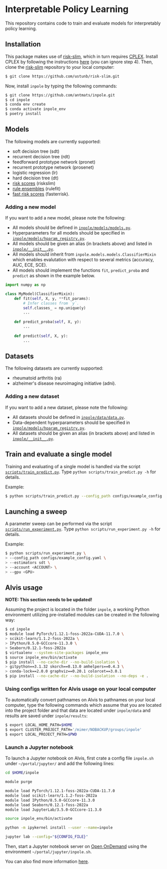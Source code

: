 # Interpretable Policy Learning

This repository contains code to train and evaluate models for interpretably policy learning.

## Installation

This package makes use of [risk-slim](https://github.com/ustunb/risk-slim), which in turn requires [CPLEX](https://www.ibm.com/products/ilog-cplex-optimization-studio). Install CPLEX by following the instructions [here](https://github.com/ustunb/risk-slim/blob/master/docs/cplex_instructions.md) (you can ignore step 4). Then, clone the [risk-slim](https://github.com/ustunb/risk-slim) repository to your local computer:
```bash
$ git clone https://github.com/ustunb/risk-slim.git
```

Now, install `inpole` by typing the following commands:
```bash
$ git clone https://github.com/antmats/inpole.git
$ cd inpole
$ conda env create
$ conda activate inpole_env
$ poetry install
```

## Models

The following models are currently supported:
- soft decision tree (sdt)
- recurrent decision tree (rdt)
- feedforward prototype network (pronet)
- recurrent prototype network (prosenet)
- logistic regression (lr)
- hard decision tree (dt)
- [risk scores](https://github.com/ustunb/risk-slim/tree/master) (riskslim)
- [rule ensembles](https://github.com/christophM/rulefit/tree/master) (rulefit)
- [fast risk scores](https://github.com/jiachangliu/FasterRisk/tree/main) (fasterrisk).

### Adding a new model

If you want to add a new model, please note the following:
- All models should be defined in [`inpole/models/models.py`](inpole/models/models.py). 
- Hyperparameters for all models should be specified in [`inpole/models/hparam_registry.py`](inpole/models/hparam_registry.py).
- All models should be given an alias (in brackets above) and listed in [`inpole/__init__.py`](inpole/__init__.py).
- All models should inherit from `inpole.models.models.ClassifierMixin` which enables evalutation with respect to several metrics (accuracy, AUC, ECE, SCE).
- All models should implement the functions `fit`, `predict_proba` and `predict` as shown in the example below.

```python
import numpy as np

class MyModel(ClassifierMixin):
    def fit(self, X, y, **fit_params):
        # Infer classes from `y`.
        self.classes_ = np.unique(y)
        ...
    
    def predict_proba(self, X, y):
        ...
    
    def predict(self, X, y):
        ...
```

## Datasets

The following datasets are currently supported:
- rheumatoid arthritis (ra)
- alzheimer's disease neuroimaging initiative (adni).

### Adding a new dataset

If you want to add a new dataset, please note the following:
- All datasets should be defined in [`inpole/data/data.py`](inpole/data/data.py).
- Data-dependent hyperparameters should be specified in [`inpole/models/hparam_registry.py`](inpole/models/hparam_registry.py).
- All datasets should be given an alias (in brackets above) and listed in [`inpole/__init__.py`](inpole/__init__.py).

## Train and evaluate a single model

Training and evaluating of a single model is handled via the script [`scripts/train_predict.py`](scripts/train_predict.py). Type `python scripts/train_predict.py -h` for details.

Example:
```bash
$ python scripts/train_predict.py --config_path configs/example_config.yaml --estimator sdt --new_out_dir
```

## Launching a sweep

A parameter sweep can be performed via the script [`scripts/run_experiment.py`](scripts/run_experiment.py). Type `python scripts/run_experiment.py -h` for details.

Example:
```bash
$ python scripts/run_experiment.py \
> --config_path configs/example_config.yaml \
> --estimators sdt \
> --account <ACCOUNT> \
> --gpu <GPU>
```

## Alvis usage

**NOTE: This section needs to be updated!**

Assuming the project is located in the folder `inpole`, a working Python environment utilizing pre-installed modules can be created in the following way:
```bash
$ cd inpole
$ module load PyTorch/1.12.1-foss-2022a-CUDA-11.7.0 \
> scikit-learn/1.1.2-foss-2022a \
> IPython/8.5.0-GCCcore-11.3.0 \
> Seaborn/0.12.1-foss-2022a
$ virtualenv --system-site-packages inpole_env
$ source inpole_env/bin/activate
$ pip install --no-cache-dir --no-build-isolation \
> gitpython==3.1.32 skorch==0.13.0 amhelpers==0.4.3 \
> conda-lock==2.0.0 graphviz==0.20.1 colorcet==3.0.1
$ pip install --no-cache-dir --no-build-isolation --no-deps -e .
```

### Using configs written for Alvis usage on your local computer

To automatically convert pathnames on Alvis to pathnames on your local computer, type the following commands which assume that you are located into the project folder and that data are located under `inpole/data` and results are saved under `inpole/results`:
```bash
$ export LOCAL_HOME_PATH=$HOME
$ export CLUSTER_PROJECT_PATH='/mimer/NOBACKUP/groups/inpole'
$ export LOCAL_PROJECT_PATH=$PWD
```

### Launch a Jupyter notebook

To launch a Jupyter notebook on Alvis, first crate a config file `inpole.sh` under `~/portal/jupyter/` and add the following lines:
```sh
cd $HOME/inpole

module purge

module load PyTorch/1.12.1-foss-2022a-CUDA-11.7.0
module load scikit-learn/1.1.2-foss-2022a
module load IPython/8.5.0-GCCcore-11.3.0
module load Seaborn/0.12.1-foss-2022a
module load JupyterLab/3.5.0-GCCcore-11.3.0

source inpole_env/bin/activate

python -m ipykernel install --user --name=inpole

jupyter lab --config="${CONFIG_FILE}"
```

Then, start a Jupyter notebook server on [Open OnDemand](https://portal.c3se.chalmers.se/public/root/) using the environment `~/portal/jupyter/inpole.sh`.

You can also find more information [here](https://www.c3se.chalmers.se/documentation/alvis-ondemand/#interactive-apps).
